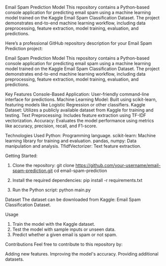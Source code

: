 Email Spam Prediction Model
This repository contains a Python-based console application for predicting email spam using a machine learning model trained on the Kaggle Email Spam Classification Dataset. The project demonstrates end-to-end machine learning workflow, including data preprocessing, feature extraction, model training, evaluation, and predictions.


Here’s a professional GitHub repository description for your Email Spam Prediction project:

Email Spam Prediction Model
This repository contains a Python-based console application for predicting email spam using a machine learning model trained on the Kaggle Email Spam Classification Dataset. The project demonstrates end-to-end machine learning workflow, including data preprocessing, feature extraction, model training, evaluation, and predictions.

Key Features
Console-Based Application: User-friendly command-line interface for predictions.
Machine Learning Model: Built using scikit-learn, featuring models like Logistic Regression or other classifiers.
Kaggle Dataset: Utilizes a publicly available dataset from Kaggle for training and testing.
Text Preprocessing: Includes feature extraction using TF-IDF vectorization.
Accuracy: Evaluates the model performance using metrics like accuracy, precision, recall, and F1-score.


Technologies Used
Python: Programming language.
scikit-learn: Machine learning library for training and evaluation.
pandas, numpy: Data manipulation and analysis.
TfidfVectorizer: Text feature extraction.

Getting Started:
1. Clone the repository:
git clone https://github.com/your-username/email-spam-prediction.git
cd email-spam-prediction

2. Install the required dependencies:
   pip install -r requirements.txt

3. Run the Python script:
   python main.py


Dataset
The dataset can be downloaded from Kaggle: Email Spam Classification Dataset.


Usage
1. Train the model with the Kaggle dataset.
2. Test the model with sample inputs or unseen data.
3. Predict whether a given email is spam or not spam.


Contributions
Feel free to contribute to this repository by:

Adding new features.
Improving the model's accuracy.
Providing additional datasets.
